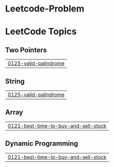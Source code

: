 # Leetcode-Problem
<!---LeetCode Topics Start-->
# LeetCode Topics
## Two Pointers
|  |
| ------- |
| [0125-valid-palindrome](https://github.com/pushprajk07/Leetcode-Problem/tree/master/0125-valid-palindrome) |
## String
|  |
| ------- |
| [0125-valid-palindrome](https://github.com/pushprajk07/Leetcode-Problem/tree/master/0125-valid-palindrome) |
## Array
|  |
| ------- |
| [0121-best-time-to-buy-and-sell-stock](https://github.com/pushprajk07/Leetcode-Problem/tree/master/0121-best-time-to-buy-and-sell-stock) |
## Dynamic Programming
|  |
| ------- |
| [0121-best-time-to-buy-and-sell-stock](https://github.com/pushprajk07/Leetcode-Problem/tree/master/0121-best-time-to-buy-and-sell-stock) |
<!---LeetCode Topics End-->